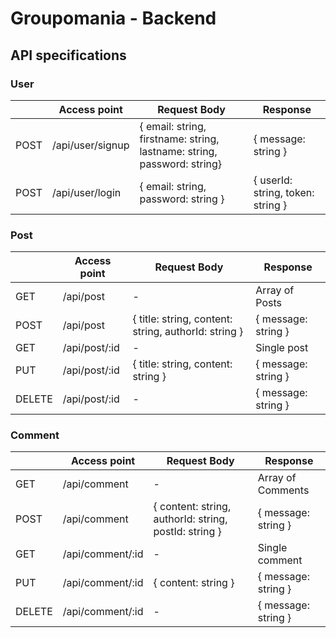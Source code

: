 # Groupomania - Backend
## API specifications
### User
|   |Access point|Request Body|Response|
|---|---|---|---|
|POST|/api/user/signup|{ email: string, firstname: string, lastname: string, password: string}|{ message: string }|
|POST|/api/user/login|{ email: string, password: string }|{ userId: string, token: string }|

### Post
|   |Access point|Request Body|Response|
|---|---|---|---|
|GET|/api/post| - |Array of Posts|
|POST|/api/post|{ title: string, content: string, authorId: string }|{ message: string }|
|GET|/api/post/:id| - |Single post|
|PUT|/api/post/:id|{ title: string, content: string }|{ message: string }|
|DELETE|/api/post/:id| - |{ message: string }|

### Comment
|   |Access point|Request Body|Response|
|---|---|---|---|
|GET|/api/comment| - |Array of Comments|
|POST|/api/comment|{ content: string, authorId: string, postId: string }|{ message: string }|
|GET|/api/comment/:id| - |Single comment|
|PUT|/api/comment/:id|{ content: string }|{ message: string }|
|DELETE|/api/comment/:id| - |{ message: string }|
